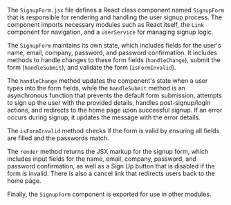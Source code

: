 The `SignupForm.jsx` file defines a React class component named `SignupForm` that is responsible for rendering and handling the user signup process. The component imports necessary modules such as React itself, the `Link` component for navigation, and a `userService` for managing signup logic.

The `SignupForm` maintains its own state, which includes fields for the user's name, email, company, password, and password confirmation. It includes methods to handle changes to these form fields (`handleChange`), submit the form (`handleSubmit`), and validate the form (`isFormInvalid`).

The `handleChange` method updates the component's state when a user types into the form fields, while the `handleSubmit` method is an asynchronous function that prevents the default form submission, attempts to sign up the user with the provided details, handles post-signup/login actions, and redirects to the home page upon successful signup. If an error occurs during signup, it updates the message with the error details.

The `isFormInvalid` method checks if the form is valid by ensuring all fields are filled and the passwords match.

The `render` method returns the JSX markup for the signup form, which includes input fields for the name, email, company, password, and password confirmation, as well as a Sign Up button that is disabled if the form is invalid. There is also a cancel link that redirects users back to the home page.

Finally, the `SignupForm` component is exported for use in other modules.